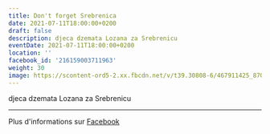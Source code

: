 ```yaml
---
title: Don't forget Srebrenica
date: 2021-07-11T18:00:00+0200
draft: false
description: djeca dzemata Lozana za Srebrenicu
eventDate: 2021-07-11T18:00:00+0200
location: ''
facebook_id: '216159003711963'
weight: 30
image: https://scontent-ord5-2.xx.fbcdn.net/v/t39.30808-6/467911425_8702124949883247_8451066247417132989_n.jpg?_nc_cat=103&ccb=1-7&_nc_sid=9e60e4&_nc_ohc=tytcKqHmO1oQ7kNvwERU0sF&_nc_oc=AdnnWGGQRwNmCvqndCSz0wxOAC6fzZ27v-3I7eNMKo9lbPX8PEy7R_J9-fESgq5bnDw&_nc_zt=23&_nc_ht=scontent-ord5-2.xx&edm=ABTKTjYEAAAA&_nc_gid=pcRf10aIJKfWN2ZLP5HY_g&oh=00_AfdggmNT6om7fRxlyd3x3_XFGoSBzdsL_nyw77kCYxie4A&oe=68EA3819
---
```


djeca dzemata Lozana za Srebrenicu

---

Plus d'informations sur [Facebook](https://facebook.com/events/216159003711963)